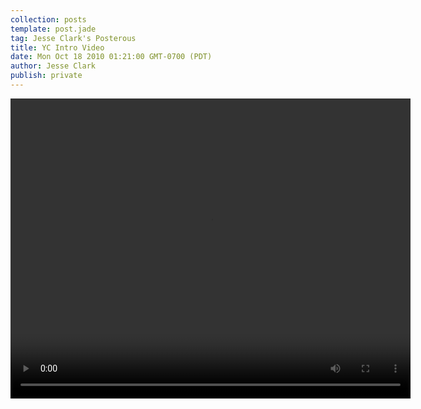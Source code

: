 ```yaml
---
collection: posts
template: post.jade
tag: Jesse Clark's Posterous
title: YC Intro Video
date: Mon Oct 18 2010 01:21:00 GMT-0700 (PDT)
author: Jesse Clark
publish: private
---
```


<video controls="controls" width="640" height="480" name="YC Intro.mov" src="/posterous-import/2010/10/249863-YC Intro.mov"></video>
